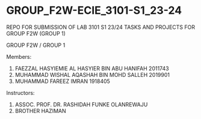 # GROUP_F2W-ECIE_3101-S1_23-24
REPO FOR SUBMISSION OF LAB 3101 S1 23/24 TASKS AND PROJECTS FOR GROUP F2W (GROUP 1)

GROUP F2W / GROUP 1

Members:
  1. FAEZZAL HASYIEMIE AL HASYIER BIN ABU HANIFAH	2011743
  2. MUHAMMAD WISHAL AQASHAH BIN MOHD SALLEH	2019901
  3. MUHAMMAD FAREEZ IMRAN	1918405

Instructors:
  1. ASSOC. PROF. DR. RASHIDAH FUNKE OLANREWAJU
  2. BROTHER HAZIMAN
